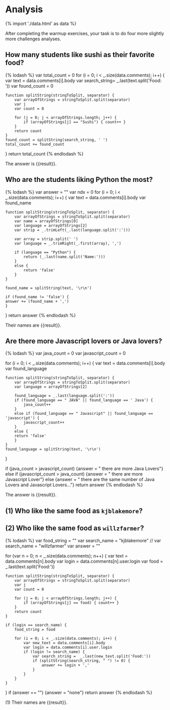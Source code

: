 # Analysis

{% import './data.html' as data %}

After completing the warmup exercises, your task is to do four more slightly
more challenges analyses.

## How many students like sushi as their favorite food?

{% lodash %}
var total_count = 0
for (i = 0; i < _.size(data.comments); i++) {
    var text = data.comments[i].body
    var search_string=  _.last(text.split('Food: '))
    var found_count = 0

    function splitString(stringToSplit, separator) {
        var arrayOfStrings = stringToSplit.split(separator)
        var j
        var count = 0

        for (j = 0; j < arrayOfStrings.length; j++) {
            if (arrayOfStrings[j] == "Sushi") { count++ }
        }
        return count
    }
    found_count = splitString(search_string, ' ')
    total_count += found_count
}
return total_count
{% endlodash %}

The answer is {{result}}.


## Who are the students liking Python the most?

{% lodash %}
var answer = ""
var ndx = 0
for (i = 0; i < _.size(data.comments); i++) {
    var text = data.comments[i].body
    var found_name

    function splitString(stringToSplit, separator) {
        var arrayOfStrings = stringToSplit.split(separator)
        var name = arrayOfStrings[0]
        var language = arrayOfStrings[2]
        var strip = _.trimLeft(_.last(language.split(':')))

        var array = strip.split(' ')
        var language = _.trimRight(_.first(array), ',')

        if (language == "Python") {
            return (_.last(name.split('Name:')))
        }
        else {
            return 'false'
        }
    }

    found_name = splitString(text, '\r\n')

    if (found_name != 'false') {
	answer += (found_name + ',')
    }
}
return answer
{% endlodash %}

Their names are {{result}}.

## Are there more Javascript lovers or Java lovers?

{% lodash %}
var java_count = 0
var javascript_count = 0

for (i = 0; i < _.size(data.comments); i++) {
    var text = data.comments[i].body
    var found_language

    function splitString(stringToSplit, separator) {
        var arrayOfStrings = stringToSplit.split(separator)
        var language = arrayOfStrings[2]

        found_language = _.last(language.split(':'))
        if (found_language == " JAVA" || found_language == ' Java') {
            java_count++
        }
        else if (found_language == " Javascript" || found_language == 'javascript') {
            javascript_count++
        }
        else {
	    return 'false'
        }
    }
    found_language = splitString(text, '\r\n')
}

if (java_count > javascript_count) {answer = " there are more Java Lovers"}
else if (javascript_count > java_count) {answer = " there are more Javascript Lover"}
else {answer = " there are the same number of Java Lovers and Javascript Lovers..."}
return answer
{% endlodash %}

The answer is {{result}}.

##  (1) Who like the same food as `kjblakemore`?
##  (2) Who like the same food as `willzfarmer`?

{% lodash %}
var food_string = ""
var search_name = "kjblakemore"
// var search_name = "willzfarmer"
var answer = ""

for (var n = 0; n < _.size(data.comments); n++) {
    var text = data.comments[n].body
    var login = data.comments[n].user.login
    var food =  _.last(text.split('Food:'))

    function splitString(stringToSplit, separator) {
        var arrayOfStrings = stringToSplit.split(separator)
        var j
        var count = 0

        for (j = 0; j < arrayOfStrings.length; j++) {
            if (arrayOfStrings[j] == food) { count++ }
        }
        return count
    }

    if (login == search_name) {
        food_string = food

        for (i = 0; i < _.size(data.comments); i++) {
            var new_text = data.comments[i].body
            var login = data.comments[i].user.login
            if (login != search_name) {
                var search_string =  _.last(new_text.split('Food:'))
                if (splitString(search_string, " ") != 0) {
                    answer += login + ','
                }
            }
        }
    }
}
if (answer == "") {answer = "none"}
return answer
{% endlodash %}

(1) Their names are {{result}}.

